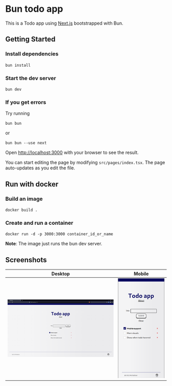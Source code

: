 # Bun todo app

This is a Todo app using [Next.js](https://nextjs.org/) bootstrapped with Bun.

## Getting Started

### Install dependencies

```
bun install
```

### Start the dev server

```
bun dev
```

### If you get errors

Try running

```
bun bun
```

or

```
bun bun --use next
```

Open [http://localhost:3000](http://localhost:3000) with your browser to see the result.

You can start editing the page by modifying `src/pages/index.tsx`. The page auto-updates as you edit the file.

## Run with docker

### Build an image

```
docker build .
```

### Create and run a container

```
docker run -d -p 3000:3000 container_id_or_name
```

**Note**: The image just runs the bun dev server.

## Screenshots

|                Desktop                |                 Mobile                  |
| :-----------------------------------: | :-------------------------------------: |
| ![screenshot](/assets/screenshot.png) | ![screenshot2](/assets/screenshot2.png) |

